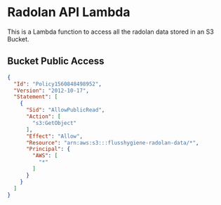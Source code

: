 # Radolan API Lambda

This is a Lambda function to access all the radolan data stored in an S3 Bucket.

## Bucket Public Access

```json
{
  "Id": "Policy1560848498952",
  "Version": "2012-10-17",
  "Statement": [
    {
      "Sid": "AllowPublicRead",
      "Action": [
        "s3:GetObject"
      ],
      "Effect": "Allow",
      "Resource": "arn:aws:s3:::flusshygiene-radolan-data/*",
      "Principal": {
        "AWS": [
          "*"
        ]
      }
    }
  ]
}
```
